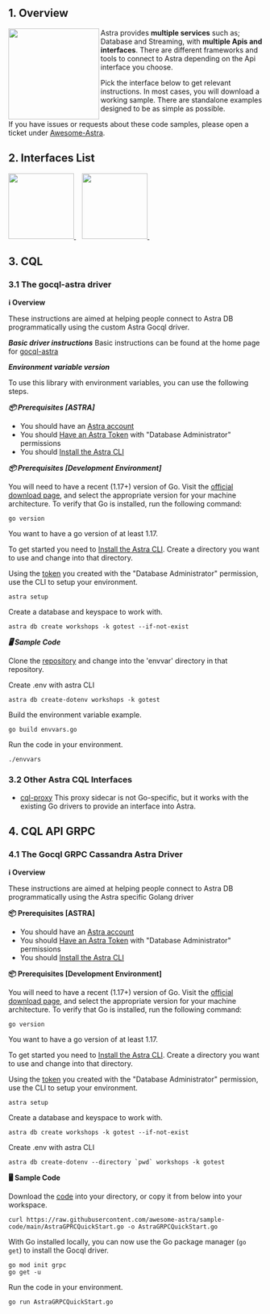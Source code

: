 ## 1. Overview

<img src="../../../../img/tile-go.png" align="left" height="180px"/>

Astra provides **multiple services** such as; Database and Streaming, with **multiple Apis and interfaces**. There are different frameworks and tools to connect to Astra depending on the Api interface you choose.

Pick the interface below to get relevant instructions. In most cases, you will download a working sample. There are standalone examples designed to be as simple as possible. 

If you have issues or requests about these code samples, please open a ticket under [Awesome-Astra](https://github.com/awesome-astra/).

## 2. Interfaces List

<a href="#3-cql">
 <img src="../../../../img/tile-api-cql.png" height="130px" width="130px"/>
</a>&nbsp;&nbsp; <a href="#4-api-grpc">
<img src="../../../../img/tile-api-grpc.png" height="130px" width="130px"/>
</a>&nbsp;&nbsp;

## 3. <a name="3-cql">CQL</a> 

### 3.1 The gocql-astra driver

**ℹ️ Overview**

These instructions are aimed at helping people connect to Astra DB programmatically using the custom Astra Gocql driver.  

***Basic driver instructions***
Basic instructions can be found at the home page for [gocql-astra](https://github.com/datastax/gocql-astra)

***Environment variable version***

To use this library with environment variables, you can use the following steps.

***📦 Prerequisites [ASTRA]***

- You should have an [Astra account](https://astra.dev/3B7HcYo)
- You should [Have an Astra Token](/docs/pages/astra/create-token/) with "Database Administrator" permissions
- You should [Install the Astra CLI](/docs/pages/astra/astra-cli/)

***📦 Prerequisites [Development Environment]***

You will need to have a recent (1.17+) version of Go.  Visit the [official download page](https://go.dev/dl/), and select the appropriate version for your machine architecture.  To verify that Go is installed, run the following command:

```
go version
```

You want to have a go version of at least 1.17.


To get started you need to [Install the Astra CLI](/docs/pages/astra/astra-cli/). Create a directory you want to use and change into that directory. 

Using the [token](/docs/pages/astra/create-token/) you created with the "Database Administrator" permission, use the CLI to setup your environment.

```
astra setup
```

Create a database and keyspace to work with.

```
astra db create workshops -k gotest --if-not-exist
```

***🖥️ Sample Code***

Clone the  [repository](https://github.com/synedra/gocql-astra) and change into the 'envvar' directory in that repository.

Create .env with astra CLI

```
astra db create-dotenv workshops -k gotest 
```

Build the environment variable example.

```
go build envvars.go
```

Run the code in your environment.

```
./envvars
```


### 3.2 Other Astra CQL Interfaces
- [cql-proxy](https://github.com/qzg/cql-proxy) This proxy sidecar is not Go-specific, but it works with the existing Go drivers to provide an interface into Astra.

## 4. <a name="4-api-grpc">CQL API GRPC</a>

### 4.1 The Gocql GRPC Cassandra Astra Driver

**ℹ️ Overview**

These instructions are aimed at helping people connect to Astra DB programmatically using the Astra specific Golang driver  

**📦 Prerequisites [ASTRA]**

- You should have an [Astra account](https://astra.dev/3B7HcYo)
- You should [Have an Astra Token](/docs/pages/astra/create-token/) with "Database Administrator" permissions
- You should [Install the Astra CLI](/docs/pages/astra/astra-cli/)

**📦 Prerequisites [Development Environment]**

You will need to have a recent (1.17+) version of Go.  Visit the [official download page](https://go.dev/dl/), and select the appropriate version for your machine architecture.  To verify that Go is installed, run the following command:

```
go version
```

You want to have a go version of at least 1.17.


To get started you need to [Install the Astra CLI](/docs/pages/astra/astra-cli/). Create a directory you want to use and change into that directory. 

Using the [token](/docs/pages/astra/create-token/) you created with the "Database Administrator" permission, use the CLI to setup your environment.

```
astra setup
```

Create a database and keyspace to work with.

```
astra db create workshops -k gotest --if-not-exist
```

Create .env with astra CLI

```
astra db create-dotenv --directory `pwd` workshops -k gotest 
```

**🖥️ Sample Code**


Download the [code](https://raw.githubusercontent.com/awesome-astra/sample-code/main/AstraGPRCQuickStart.go) into your directory, or copy it from below into your workspace.

```
curl https://raw.githubusercontent.com/awesome-astra/sample-code/main/AstraGPRCQuickStart.go -o AstraGRPCQuickStart.go
```

With Go installed locally, you can now use the Go package manager (`go get`) to install the Gocql driver.

```
go mod init grpc
go get -u
```

Run the code in your environment.

```
go run AstraGRPCQuickStart.go
```